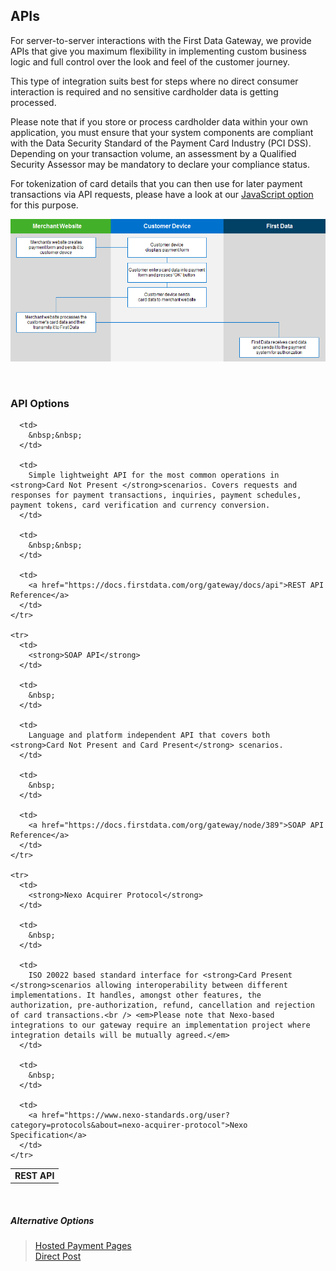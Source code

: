 
APIs
---

For server-to-server interactions with the First Data Gateway, we provide APIs that give you&nbsp;<span><span><span><span><span><span><span><span>maximum </span></span></span></span><span><span><span><span>flexibility in implementing custom business logic and full control over the look and feel of the customer journey.</span></span></span></span></span></span></span></span>

<span><span><span><span><span><span><span><span>This type of integration suits best f</span></span></span></span></span></span></span></span>or&nbsp;steps where no direct consumer interaction is required and no sensitive cardholder data is getting processed.

Please note that if you store or process cardholder data within your own application, you must ensure that your system components are compliant with the Data Security Standard of the Payment Card Industry (PCI DSS). Depending on your transaction volume, an assessment by a Qualified Security Assessor may be mandatory to declare your compliance status.

For tokenization of&nbsp;card details that you can then use for later payment transactions via&nbsp;API requests,&nbsp;please have a look at our [JavaScript option][1] for this purpose.

<img alt="API option" data-align="center" data-entity-type="file" data-entity-uuid="cf386602-83ec-4212-8839-67408ae1f79d" src="https://raw.githubusercontent.com/Fiserv/Internet-Payment-Gateway/develop/assets/images/API-option.png" /> 

&nbsp;

### API Options

<table>
  <tbody>
    <tr>
      <td>
        <strong>REST API</strong>
      </td>
      
      <td>
        &nbsp;&nbsp;
      </td>
      
      <td>
        Simple lightweight API for the most common operations in <strong>Card Not Present </strong>scenarios. Covers requests and responses for payment transactions, inquiries, payment schedules, payment tokens, card verification and currency conversion.
      </td>
      
      <td>
        &nbsp;&nbsp;
      </td>
      
      <td>
        <a href="https://docs.firstdata.com/org/gateway/docs/api">REST API Reference</a>
      </td>
    </tr>
    
    <tr>
      <td>
        <strong>SOAP API</strong>
      </td>
      
      <td>
        &nbsp;
      </td>
      
      <td>
        Language and platform independent API that covers both <strong>Card Not Present and Card Present</strong> scenarios.
      </td>
      
      <td>
        &nbsp;
      </td>
      
      <td>
        <a href="https://docs.firstdata.com/org/gateway/node/389">SOAP API Reference</a>
      </td>
    </tr>
    
    <tr>
      <td>
        <strong>Nexo Acquirer Protocol</strong>
      </td>
      
      <td>
        &nbsp;
      </td>
      
      <td>
        ISO 20022 based standard interface for <strong>Card Present </strong>scenarios allowing interoperability between different implementations. It handles, amongst other features, the authorization, pre-authorization, refund, cancellation and rejection of card transactions.<br /> <em>Please note that Nexo-based integrations to our gateway require an implementation project where integration details will be mutually agreed.</em>
      </td>
      
      <td>
        &nbsp;
      </td>
      
      <td>
        <a href="https://www.nexo-standards.org/user?category=protocols&about=nexo-acquirer-protocol">Nexo Specification</a>
      </td>
    </tr>
  </tbody>
</table>

&nbsp;

##### Alternative Options

> [Hosted Payment Pages][2]  
> [Direct Post][3]

&nbsp;

 [1]: https://docs.firstdata.com/org/gateway/node/1040
 [2]: https://docs.firstdata.com/org/gateway/node/316
 [3]: https://docs.firstdata.com/org/gateway/node/350
